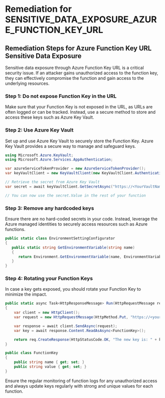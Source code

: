 # Remediation for SENSITIVE_DATA_EXPOSURE_AZURE_FUNCTION_KEY_URL

## Remediation Steps for Azure Function Key URL Sensitive Data Exposure
Sensitive data exposure through Azure Function Key URL is a critical security issue. If an attacker gains unauthorized access to the function key, they can effectively compromise the function and gain access to the underlying resources.

### Step 1: Do not expose Function Key in the URL
Make sure that your Function Key is not exposed in the URL, as URLs are often logged or can be tracked. Instead, use a secure method to store and access these keys such as Azure Key Vault.

### Step 2: Use Azure Key Vault
Set up and use Azure Key Vault to securely store the Function Key. Azure Key Vault provides a secure way to manage and safeguard keys.

```csharp
using Microsoft.Azure.KeyVault;
using Microsoft.Azure.Services.AppAuthentication;

var azureServiceTokenProvider = new AzureServiceTokenProvider();
var keyVaultClient = new KeyVaultClient(new KeyVaultClient.AuthenticationCallback(azureServiceTokenProvider.KeyVaultTokenCallback));

// Retrieve the secret from Azure Key Vault
var secret = await keyVaultClient.GetSecretAsync("https://<YourVaultName>.vault.azure.net/secrets/<YourSecretName>").ConfigureAwait(false);

// You can now use the secret.Value in the rest of your function
```

### Step 3: Remove any hardcoded keys
Ensure there are no hard-coded secrets in your code. Instead, leverage the Azure managed identities to securely access resources such as Azure functions.

```csharp
public static class EnvironmentSettingConfigurator
{
   public static string GetEnvironmentVariable(string name)
   {
      return Environment.GetEnvironmentVariable(name, EnvironmentVariableTarget.Process);
   }
}
```

### Step 4: Rotating your Function Keys
In case a key gets exposed, you should rotate your Function Key to minimize the impact. 

```csharp
public static async Task<HttpResponseMessage> Run(HttpRequestMessage req, TraceWriter log)
{
    var client = new HttpClient();
    var request = new HttpRequestMessage(HttpMethod.Put, "https://<yourapp>.azurewebsites.net/admin/functions/<functionKeyName>/keys/default?code=<masterkey>");

    var response = await client.SendAsync(request);
    var key = await response.Content.ReadAsAsync<FunctionKey>();

    return req.CreateResponse(HttpStatusCode.OK, "The new key is: " + key.value);
}

public class FunctionKey
{
    public string name { get; set; }
    public string value { get; set; }
}
```
Ensure the regular monitoring of function logs for any unauthorized access and always update keys regularly with strong and unique values for each function.